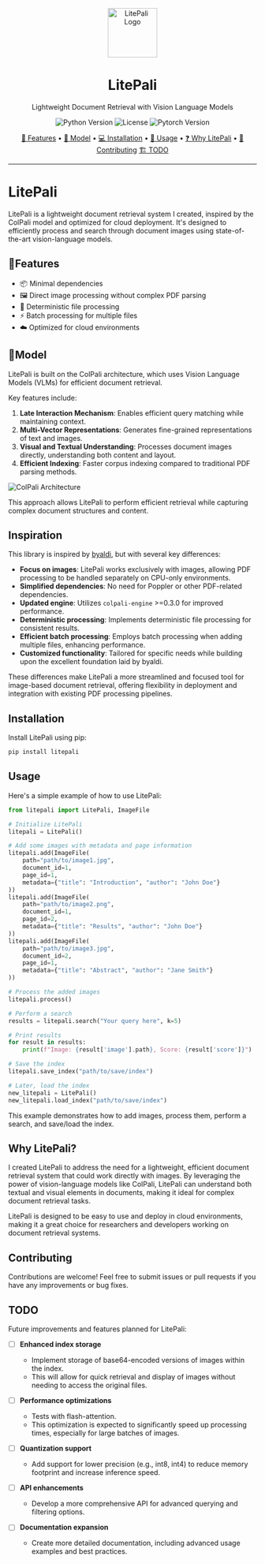 <div align="center">
  <img src="assets/logo.png" alt="LitePali Logo" width="100"/>
  <h1>LitePali</h1>
  <p>Lightweight Document Retrieval with Vision Language Models</p>
</div>

<p align="center">
  <img src="https://img.shields.io/badge/Python-3.7%2B-blue?logo=python" alt="Python Version">
  <img src="https://img.shields.io/badge/License-MIT-green" alt="License">
  <img src="https://img.shields.io/badge/Pytorch-1.8%2B-orange?logo=pytorch" alt="Pytorch Version">
</p>

<p align="center">
  <a href="#features">🚀 Features</a> •
  <a href="#model">🧠 Model</a> •
  <a href="#installation">💻 Installation</a> •
  <a href="#usage">📘 Usage</a> •
  <a href="#why-litepali">❓ Why LitePali</a> •
  <a href="#contributing">🤝 Contributing</a>
  <a href="#todo">🏗 TODO</a>
</p>

---

# LitePali

LitePali is a lightweight document retrieval system I created, inspired by the ColPali model and optimized for cloud
deployment. It's designed to efficiently process and search through document images using state-of-the-art
vision-language models.

## 🚀Features

- 📦 Minimal dependencies
- 🖼️ Direct image processing without complex PDF parsing
- 🔄 Deterministic file processing
- ⚡ Batch processing for multiple files
- ☁️ Optimized for cloud environments

## 🧠Model

LitePali is built on the ColPali architecture, which uses Vision Language Models (VLMs) for efficient document
retrieval.

Key features include:

1. **Late Interaction Mechanism**: Enables efficient query matching while maintaining context.
2. **Multi-Vector Representations**: Generates fine-grained representations of text and images.
3. **Visual and Textual Understanding**: Processes document images directly, understanding both content and layout.
4. **Efficient Indexing**: Faster corpus indexing compared to traditional PDF parsing methods.

![ColPali Architecture](assets/colpali-architecture.png)

This approach allows LitePali to perform efficient retrieval while capturing complex document structures and content.

## Inspiration

This library is inspired by [byaldi](https://github.com/AnswerDotAI/byaldi), but with several key differences:

- **Focus on images**: LitePali works exclusively with images, allowing PDF processing to be handled separately on
  CPU-only environments.
- **Simplified dependencies**: No need for Poppler or other PDF-related dependencies.
- **Updated engine**: Utilizes `colpali-engine` >=0.3.0 for improved performance.
- **Deterministic processing**: Implements deterministic file processing for consistent results.
- **Efficient batch processing**: Employs batch processing when adding multiple files, enhancing performance.
- **Customized functionality**: Tailored for specific needs while building upon the excellent foundation laid by
  byaldi.

These differences make LitePali a more streamlined and focused tool for image-based document retrieval, offering
flexibility in deployment and integration with existing PDF processing pipelines.

## Installation

Install LitePali using pip:

```bash
pip install litepali
```

## Usage

Here's a simple example of how to use LitePali:

```python
from litepali import LitePali, ImageFile

# Initialize LitePali
litepali = LitePali()

# Add some images with metadata and page information
litepali.add(ImageFile(
    path="path/to/image1.jpg",
    document_id=1,
    page_id=1,
    metadata={"title": "Introduction", "author": "John Doe"}
))
litepali.add(ImageFile(
    path="path/to/image2.png",
    document_id=1,
    page_id=2,
    metadata={"title": "Results", "author": "John Doe"}
))
litepali.add(ImageFile(
    path="path/to/image3.jpg",
    document_id=2,
    page_id=1,
    metadata={"title": "Abstract", "author": "Jane Smith"}
))

# Process the added images
litepali.process()

# Perform a search
results = litepali.search("Your query here", k=5)

# Print results
for result in results:
    print(f"Image: {result['image'].path}, Score: {result['score']}")

# Save the index
litepali.save_index("path/to/save/index")

# Later, load the index
new_litepali = LitePali()
new_litepali.load_index("path/to/save/index")
```

This example demonstrates how to add images, process them, perform a search, and save/load the index.

## Why LitePali?

I created LitePali to address the need for a lightweight, efficient document retrieval system that could work directly
with images. By leveraging the power of vision-language models like ColPali, LitePali can understand both textual and
visual elements in documents, making it ideal for complex document retrieval tasks.

LitePali is designed to be easy to use and deploy in cloud environments, making it a great choice for researchers and
developers working on document retrieval systems.

## Contributing

Contributions are welcome! Feel free to submit issues or pull requests if you have any improvements or bug fixes.

## TODO

Future improvements and features planned for LitePali:

- [ ] **Enhanced index storage**
    - Implement storage of base64-encoded versions of images within the index.
    - This will allow for quick retrieval and display of images without needing to access the original files.

- [ ] **Performance optimizations**
    - Tests with flash-attention.
    - This optimization is expected to significantly speed up processing times, especially for large batches of images.

- [ ] **Quantization support**
    - Add support for lower precision (e.g., int8, int4) to reduce memory footprint and increase inference speed.

- [ ] **API enhancements**
    - Develop a more comprehensive API for advanced querying and filtering options.

- [ ] **Documentation expansion**
    - Create more detailed documentation, including advanced usage examples and best practices.
